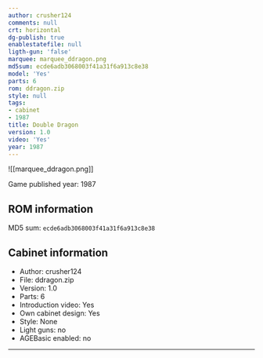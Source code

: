 ```yaml
---
author: crusher124
comments: null
crt: horizontal
dg-publish: true
enablestatefile: null
ligth-gun: 'false'
marquee: marquee_ddragon.png
md5sum: ecde6adb3068003f41a31f6a913c8e38
model: 'Yes'
parts: 6
rom: ddragon.zip
style: null
tags:
- cabinet
- 1987
title: Double Dragon
version: 1.0
video: 'Yes'
year: 1987
---
```


![[marquee_ddragon.png]]

Game published year: 1987

## ROM information

MD5 sum: `ecde6adb3068003f41a31f6a913c8e38` 

## Cabinet information

- Author: crusher124
- File: ddragon.zip
- Version: 1.0
- Parts: 6
- Introduction video: Yes
- Own cabinet design: Yes
- Style: None
- Light guns: no
- AGEBasic enabled: no

---

